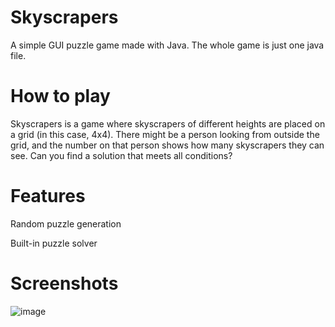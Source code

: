 # Skyscrapers
A simple GUI puzzle game made with Java. The whole game is just one java file.

# How to play
Skyscrapers is a game where skyscrapers of different heights are placed on a grid (in this case, 4x4).
There might be a person looking from outside the grid, and the number on that person shows how many skyscrapers they can see.
Can you find a solution that meets all conditions?

# Features
Random puzzle generation

Built-in puzzle solver

# Screenshots
![image](https://github.com/EmirXK/Skyscrapers/assets/92262991/00daf623-5e1c-43db-b6dd-58d574953445)
